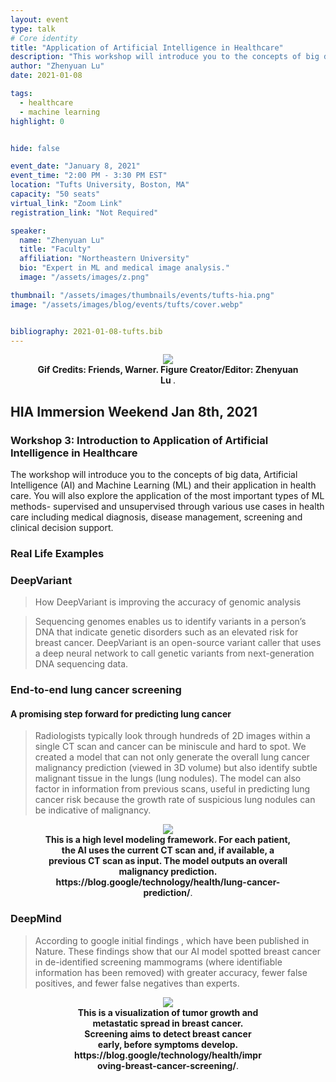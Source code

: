 ```yaml
---
layout: event
type: talk
# Core identity 
title: "Application of Artificial Intelligence in Healthcare"
description: "This workshop will introduce you to the concepts of big data, Artificial Intelligence (AI) and Machine Learning (ML) and their application in health care."
author: "Zhenyuan Lu"
date: 2021-01-08

tags:
  - healthcare
  - machine learning
highlight: 0  


hide: false

event_date: "January 8, 2021"
event_time: "2:00 PM - 3:30 PM EST"
location: "Tufts University, Boston, MA"
capacity: "50 seats"
virtual_link: "Zoom Link"
registration_link: "Not Required"

speaker:
  name: "Zhenyuan Lu"
  title: "Faculty"
  affiliation: "Northeastern University"
  bio: "Expert in ML and medical image analysis."
  image: "/assets/images/z.png"

thumbnail: "/assets/images/thumbnails/events/tufts-hia.png"
image: "/assets/images/blog/events/tufts/cover.webp"


bibliography: 2021-01-08-tufts.bib
---
```


<center>
  <figure style="max-width:100%;">
    <img src="{{ '/assets/images/blog/events/tufts/cover.gif' | relative_url }}"  />
    <figcaption>
      <strong> Gif Credits: Friends, Warner. Figure Creator/Editor: Zhenyuan Lu  </strong>.
    </figcaption>
  </figure>
</center>

## HIA Immersion Weekend Jan 8th, 2021

### Workshop 3: Introduction to Application of Artificial Intelligence in Healthcare
<p>
The workshop will introduce you to the concepts of big data, Artificial Intelligence (AI) and Machine Learning (ML) and their application in health care. You will also explore the application of the most important types of ML methods- supervised and unsupervised through various use cases in health care including medical diagnosis, disease management, screening and clinical decision support.
</p>



### Real Life Examples

### DeepVariant
> How DeepVariant is improving the accuracy of genomic analysis

> Sequencing genomes enables us to identify variants in a person’s DNA that indicate genetic disorders such as an elevated risk for breast cancer. DeepVariant is an open-source variant caller that uses a deep neural network to call genetic variants from next-generation DNA sequencing data. <d-cite key="Poplin2018"></d-cite>

### End-to-end lung cancer screening

#### A promising step forward for predicting lung cancer


> Radiologists typically look through hundreds of 2D images within a single CT scan and cancer can be miniscule and hard to spot. We created a model that can not only generate the overall lung cancer malignancy prediction (viewed in 3D volume) but also identify subtle malignant tissue in the lungs (lung nodules). The model can also factor in information from previous scans, useful in predicting lung cancer risk because the growth rate of suspicious lung nodules can be indicative of malignancy. <d-cite key="Ardila2019"></d-cite>




<center>
  <figure  style="max-width:80%;">
    <img src="https://storage.googleapis.com/gweb-uniblog-publish-prod/original_images/lung_cancer_model.gif"  />
    <figcaption>
      <strong> This is a high level modeling framework. For each patient, the AI uses the current CT scan and, if available, a previous CT scan as input. The model outputs an overall malignancy prediction. https://blog.google/technology/health/lung-cancer-prediction/</strong>.
    </figcaption>
  </figure>
</center>

### DeepMind

> According to google initial findings <d-cite key="McKinney2020"></d-cite>, which have been published in Nature. These findings show that our AI model spotted breast cancer in de-identified screening mammograms (where identifiable information has been removed) with greater accuracy, fewer false positives, and fewer false negatives than experts. 



<center>
  <figure style="max-width:60%;">
    <img src="https://storage.googleapis.com/gweb-uniblog-publish-prod/original_images/Animation_showing_tumour_growth_and_metastatic_spread_in_breast_cancer_res.gif"  />
    <figcaption>
      <strong> This is a visualization of tumor growth and metastatic spread in breast cancer. Screening aims to detect breast cancer early, before symptoms develop. https://blog.google/technology/health/improving-breast-cancer-screening/</strong>.
    </figcaption>
  </figure>
</center>
